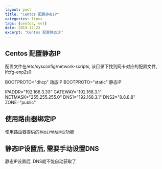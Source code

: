 ```yaml
---
layout: post
title: "Centos 配置静态IP"
categories: linux
tags: [centos, net]
date: 2019-12-23
excerpt: "Centos 配置静态IP"
---
```


## Centos 配置静态IP

配置文件在/etc/sysconfig/network-scripts, 该目录下找到网卡对应的配置文件, ifcfg-enp2s0

  BOOTPROTO="dhcp" 动态IP
  BOOTPROTO="static" 静态IP

  IPADDR="192.168.3.30"
  GATEWAY="192.168.3.1"
  NETMASK="255.255.255.0"
  DNS1="192.168.3.1"
  DNS2="8.8.8.8"
  ZONE="public"

## 使用路由器绑定IP

  使用路由器提供的`静态IP地址绑定`功能

## 静态IP设置后, 需要手动设置DNS

  静态IP设置后, DNS就不能自动获取了
